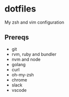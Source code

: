 # dotfiles

My zsh and vim configuration

## Prereqs

* git
* rvm, ruby and bundler
* nvm and node
* golang
* curl
* oh-my-zsh
* chrome
* slack
* vscode
